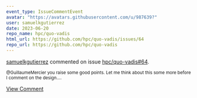 ```yaml
---
event_type: IssueCommentEvent
avatar: "https://avatars.githubusercontent.com/u/987639?"
user: samuelkgutierrez
date: 2023-06-20
repo_name: hpc/quo-vadis
html_url: https://github.com/hpc/quo-vadis/issues/64
repo_url: https://github.com/hpc/quo-vadis
---
```


<a href='https://github.com/samuelkgutierrez' target='_blank'>samuelkgutierrez</a> commented on issue <a href='https://github.com/hpc/quo-vadis/issues/64' target='_blank'>hpc/quo-vadis#64</a>.

<small>@GuillaumeMercier you raise some good points. Let me think about this some more before I comment on the design....</small>

<a href='https://github.com/hpc/quo-vadis/issues/64' target='_blank'>View Comment</a>